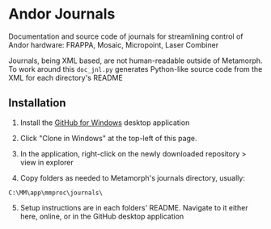 Andor Journals
==============
Documentation and source code of journals for streamlining control of Andor
hardware: FRAPPA, Mosaic, Micropoint, Laser Combiner

Journals, being XML based, are not human-readable outside of Metamorph.  To
work around this `doc_jnl.py` generates Python-like source code from the
XML for each directory's README

Installation
------------
1.  Install the [GitHub for Windows](http://windows.github.com/) desktop
    application

2.  Click "Clone in Windows" at the top-left of this page.

3.  In the application, right-click on the newly downloaded repository > view
    in explorer

4.  Copy folders as needed to Metamorph's journals directory, usually:
```
C:\MM\app\mmproc\journals\
```

5.  Setup instructions are in each folders' README.  Navigate to it either
    here, online, or in the GitHub desktop application
